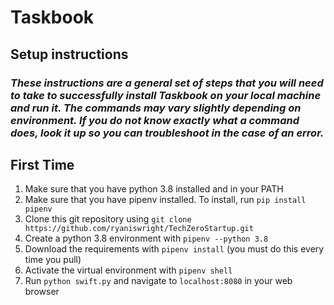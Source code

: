 # Taskbook 

## Setup instructions
### *These instructions are a general set of steps that you will need to take to successfully install Taskbook on your local machine and run it. The commands may vary slightly depending on environment. If you do not know exactly what a command does, look it up so you can troubleshoot in the case of an error.*
## First Time
1. Make sure that you have python 3.8 installed and in your PATH
2. Make sure that you have pipenv installed. To install, run `pip install pipenv`
3. Clone this git repository using `git clone https://github.com/ryaniswright/TechZeroStartup.git`
4. Create a python 3.8 environment with `pipenv --python 3.8`
5. Download the requirements with `pipenv install` (you must do this every time you pull)
6. Activate the virtual environment with `pipenv shell`
7. Run `python swift.py` and navigate to `localhost:8080` in your web browser